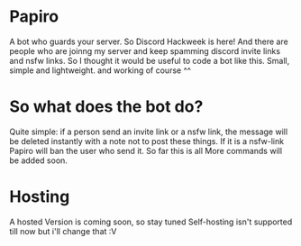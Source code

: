 # Papiro
A bot who guards your server.
So Discord Hackweek is here! And there are people who are joinng my server and keep spamming discord invite links and nsfw links. 
So I thought it would be useful to code a bot like this. Small, simple and lightweight. and working of course ^^

# So what does the bot do?
Quite simple: if a person send an invite link or a nsfw link, the message will be deleted instantly with a note not to post these things.
If it is a nsfw-link Papiro will ban the user who send it.
So far this is all
More commands will be added soon.

# Hosting
A hosted Version is coming soon, so stay tuned
Self-hosting isn't supported till now but i'll change that :V
